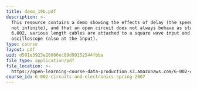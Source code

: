 ```yaml
---
title: demo_19b.pdf
description: >-
  This resource contains a demo showing the effects of delay (the speed of light
  not infinite), and that an open circuit does not always behave as stated in
  6.002, various length cables are attached to a square wave input and the
  oscilloscope (also at the input).
type: course
layout: pdf
uid: d501e3923e26066ec89d99152544fbba
file_type: application/pdf
file_location: >-
  https://open-learning-course-data-production.s3.amazonaws.com/6-002-circuits-and-electronics-spring-2007/d501e3923e26066ec89d99152544fbba_demo_19b.pdf
course_id: 6-002-circuits-and-electronics-spring-2007
---
```

